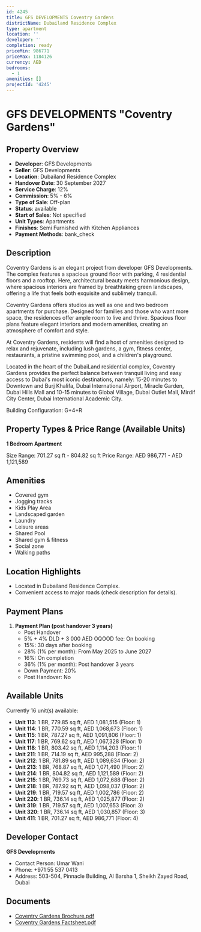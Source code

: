 ```yaml
---
id: 4245
title: GFS DEVELOPMENTS Coventry Gardens
districtName: Dubailand Residence Complex
type: apartment
location: ''
developer: ''
completion: ready
priceMin: 986771
priceMax: 1184126
currency: AED
bedrooms:
  - 1
amenities: []
projectId: '4245'
---
```


# GFS DEVELOPMENTS "Coventry Gardens"

## Property Overview
- **Developer**: GFS Developments
- **Seller**: GFS Developments
- **Location**: Dubailand Residence Complex
- **Handover Date**: 30 September 2027
- **Service Charge**: 12%
- **Commission**: 5% - 6%
- **Type of Sale**: Off-plan
- **Status**: available
- **Start of Sales**: Not specified
- **Unit Types**: Apartments
- **Finishes**: Semi Furnished with Kitchen Appliances
- **Payment Methods**: bank_check

## Description
Coventry Gardens is an elegant project from developer GFS Developments. The complex features a spacious ground floor with parking, 4 residential floors and a rooftop. Here, architectural beauty meets harmonious design, where spacious interiors are framed by breathtaking green landscapes, offering a life that feels both exquisite and sublimely tranquil. 

Coventry Gardens offers studios as well as one and two bedroom apartments for purchase. Designed for families and those who want more space, the residences offer ample room to live and thrive. Spacious floor plans feature elegant interiors and modern amenities, creating an atmosphere of comfort and style.

At Coventry Gardens, residents will find a host of amenities designed to relax and rejuvenate, including lush gardens, a gym, fitness center, restaurants, a pristine swimming pool, and a children's playground.

Located in the heart of the DubaiLand residential complex, Coventry Gardens provides the perfect balance between tranquil living and easy access to Dubai's most iconic destinations, namely: 15-20 minutes to Downtown and Burj Khalifa, Dubai International Airport, Miracle Garden, Dubai Hills Mall and 10-15 minutes to Global Village, Dubai Outlet Mall, Mirdif City Center, Dubai International Academic City.

Building Configuration: G+4+R

## Property Types & Price Range (Available Units)
**1 Bedroom Apartment**

Size Range: 701.27 sq ft - 804.82 sq ft
Price Range: AED 986,771 - AED 1,121,589

## Amenities
- Covered gym
- Jogging tracks
- Kids Play Area
- Landscaped garden
- Laundry
- Leisure areas
- Shared Pool
- Shared gym & fitness
- Social zone
- Walking paths

## Location Highlights
- Located in Dubailand Residence Complex.
- Convenient access to major roads (check description for details).

## Payment Plans
1. **Payment Plan (post handover 3 years)**
   - Post Handover
   - 5% + 4% DLD + 3 000 AED OQOOD fee: On booking
   - 15%: 30 days after booking
   - 28% (1% per month): From May 2025 to June 2027
   - 16%: On completion
   - 36% (1% per month): Post handover 3 years
   - Down Payment: 20%
   - Post Handover: No

## Available Units
Currently 16 unit(s) available:
- **Unit 113**: 1 BR, 779.85 sq ft, AED 1,081,515 (Floor: 1)
- **Unit 114**: 1 BR, 770.59 sq ft, AED 1,068,673 (Floor: 1)
- **Unit 115**: 1 BR, 787.27 sq ft, AED 1,091,806 (Floor: 1)
- **Unit 117**: 1 BR, 769.62 sq ft, AED 1,067,328 (Floor: 1)
- **Unit 118**: 1 BR, 803.42 sq ft, AED 1,114,203 (Floor: 1)
- **Unit 211**: 1 BR, 714.19 sq ft, AED 995,288 (Floor: 2)
- **Unit 212**: 1 BR, 781.89 sq ft, AED 1,089,634 (Floor: 2)
- **Unit 213**: 1 BR, 768.87 sq ft, AED 1,071,490 (Floor: 2)
- **Unit 214**: 1 BR, 804.82 sq ft, AED 1,121,589 (Floor: 2)
- **Unit 215**: 1 BR, 769.73 sq ft, AED 1,072,688 (Floor: 2)
- **Unit 218**: 1 BR, 787.92 sq ft, AED 1,098,037 (Floor: 2)
- **Unit 219**: 1 BR, 719.57 sq ft, AED 1,002,786 (Floor: 2)
- **Unit 220**: 1 BR, 736.14 sq ft, AED 1,025,877 (Floor: 2)
- **Unit 319**: 1 BR, 719.57 sq ft, AED 1,007,653 (Floor: 3)
- **Unit 320**: 1 BR, 736.14 sq ft, AED 1,030,857 (Floor: 3)
- **Unit 411**: 1 BR, 701.27 sq ft, AED 986,771 (Floor: 4)

## Developer Contact
**GFS Developments**
- Contact Person: Umar Wani
- Phone: +971 55 537 0413
- Address: 503-504, Pinnacle Building, Al Barsha 1, Sheikh Zayed Road, Dubai

## Documents
- [Coventry Gardens Brochure.pdf](https://cdn.geniemap.net/2025/01/29/OY1DwnlSg5ugckAWILSDj9Vq6ZB6IjarGIIJ0B8W.pdf)
- [Coventry Gardens Factsheet.pdf](https://cdn.geniemap.net/2025/01/29/zJwzUPBcxVsPwd5GMixDhBzNU73NUxUVuAdBwZPd.pdf)
